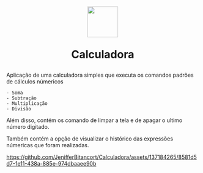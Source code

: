 <h1 align="center" >
    <img width="80" height="80" src="https://github.com/JenifferBitancort/Calculadora/assets/137184265/35f830cb-177e-43e3-bdfd-735f4e96700f" />   
<p>Calculadora</p>
</h1>

Aplicação de uma calculadora simples que executa os comandos padrões de cálculos númericos

    - Soma
    - Subtração
    - Multiplicação
    - Divisão

Além disso, contém os comando de limpar a tela e de apagar o ultimo número digitado. 

Também contém a opção de visualizar o histórico das expressões númericas que foram realizadas.


https://github.com/JenifferBitancort/Calculadora/assets/137184265/8581d5d7-1e11-438a-885e-974dbaaee90b


